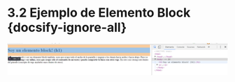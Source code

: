 # 3.2 Ejemplo de Elemento Block {docsify-ignore-all}

![Ejemplo bock](../_images/ejemplo_block-min.png)
